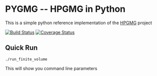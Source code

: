 PYGMG -- HPGMG in Python
========================

This is a simple python reference implementation of the [HPGMG](https://hpgmg.org/) project 


[![Build Status](https://travis-ci.org/ucb-sejits/pygmg.svg?branch=master)](https://travis-ci.org/ucb-sejits/pygmg)
[![Coverage Status](https://coveralls.io/repos/ucb-sejits/pygmg/badge.svg?branch=master)](https://coveralls.io/r/ucb-sejits/pygmg?branch=master)

Quick Run
---------
```shell
./run_finite_volume
```
This will show you command line parameters
